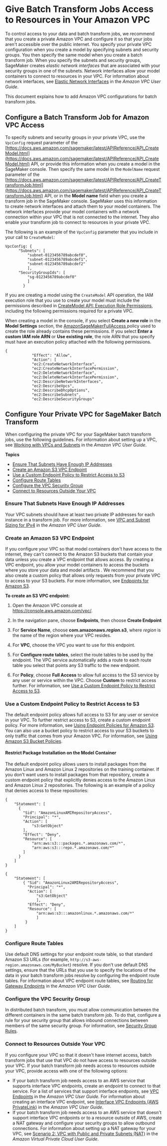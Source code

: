 # Give Batch Transform Jobs Access to Resources in Your Amazon VPC<a name="batch-vpc"></a>

To control access to your data and batch transform jobs, we recommend that you create a private Amazon VPC and configure it so that your jobs aren't accessible over the public internet\. You specify your private VPC configuration when you create a model by specifying subnets and security groups\. You then specify the same model when you create a batch transform job\. When you specify the subnets and security groups, SageMaker creates *elastic network interfaces* that are associated with your security groups in one of the subnets\. Network interfaces allow your model containers to connect to resources in your VPC\. For information about network interfaces, see [Elastic Network Interfaces](https://docs.aws.amazon.com/AmazonVPC/latest/UserGuide/VPC_ElasticNetworkInterfaces.html) in the *Amazon VPC User Guide*\.

This document explains how to add Amazon VPC configurations for batch transform jobs\.

## Configure a Batch Transform Job for Amazon VPC Access<a name="batch-vpc-configure"></a>

To specify subnets and security groups in your private VPC, use the `VpcConfig` request parameter of the [https://docs.aws.amazon.com/sagemaker/latest/APIReference/API_CreateModel.html](https://docs.aws.amazon.com/sagemaker/latest/APIReference/API_CreateModel.html) API, or provide this information when you create a model in the SageMaker console\. Then specify the same model in the `ModelName` request parameter of the [https://docs.aws.amazon.com/sagemaker/latest/APIReference/API_CreateTransformJob.html](https://docs.aws.amazon.com/sagemaker/latest/APIReference/API_CreateTransformJob.html) API, or in the **Model name** field when you create a transform job in the SageMaker console\. SageMaker uses this information to create network interfaces and attach them to your model containers\. The network interfaces provide your model containers with a network connection within your VPC that is not connected to the internet\. They also enable your transform job to connect to resources in your private VPC\.

The following is an example of the `VpcConfig` parameter that you include in your call to `CreateModel`:

```
VpcConfig: {
      "Subnets": [
          "subnet-0123456789abcdef0",
          "subnet-0123456789abcdef1",
          "subnet-0123456789abcdef2"
          ],
      "SecurityGroupIds": [
          "sg-0123456789abcdef0"
          ]
        }
```

If you are creating a model using the `CreateModel` API operation, the IAM execution role that you use to create your model must include the permissions described in [CreateModel API: Execution Role Permissions](sagemaker-roles.md#sagemaker-roles-createmodel-perms), including the following permissions required for a private VPC\. 

When creating a model in the console, if you select **Create a new role** in the **Model Settings** section, the [AmazonSageMakerFullAccess ](https://console.aws.amazon.com/iam/home#/policies/arn:aws:iam::aws:policy/AmazonSageMakerFullAccess$jsonEditor) policy used to create the role already contains these permissions\. If you select **Enter a custom IAM role ARN** or **Use existing role**, the role ARN that you specify must have an execution policy attached with the following permissions\. 

```
{
            "Effect": "Allow",
            "Action": [
            "ec2:CreateNetworkInterface",
            "ec2:CreateNetworkInterfacePermission",
            "ec2:DeleteNetworkInterface",
            "ec2:DeleteNetworkInterfacePermission",
            "ec2:DescribeNetworkInterfaces",
            "ec2:DescribeVpcs",
            "ec2:DescribeDhcpOptions",
            "ec2:DescribeSubnets",
            "ec2:DescribeSecurityGroups"
```

## Configure Your Private VPC for SageMaker Batch Transform<a name="batch-vpc-vpc"></a>

When configuring the private VPC for your SageMaker batch transform jobs, use the following guidelines\. For information about setting up a VPC, see [Working with VPCs and Subnets](https://docs.aws.amazon.com/AmazonVPC/latest/UserGuide/working-with-vpcs.html) in the *Amazon VPC User Guide*\.

**Topics**
+ [Ensure That Subnets Have Enough IP Addresses](#batch-vpc-ip)
+ [Create an Amazon S3 VPC Endpoint](#batch-vpc-s3)
+ [Use a Custom Endpoint Policy to Restrict Access to S3](#batch-vpc-policy)
+ [Configure Route Tables](#batch-vpc-route-table)
+ [Configure the VPC Security Group](#batch-vpc-groups)
+ [Connect to Resources Outside Your VPC](#batch-vpc-nat)

### Ensure That Subnets Have Enough IP Addresses<a name="batch-vpc-ip"></a>

Your VPC subnets should have at least two private IP addresses for each instance in a transform job\. For more information, see [VPC and Subnet Sizing for IPv4](https://docs.aws.amazon.com/AmazonVPC/latest/UserGuide/VPC_Subnets.html#vpc-sizing-ipv4) in the *Amazon VPC User Guide*\.

### Create an Amazon S3 VPC Endpoint<a name="batch-vpc-s3"></a>

If you configure your VPC so that model containers don't have access to the internet, they can't connect to the Amazon S3 buckets that contain your data unless you create a VPC endpoint that allows access\. By creating a VPC endpoint, you allow your model containers to access the buckets where you store your data and model artifacts \. We recommend that you also create a custom policy that allows only requests from your private VPC to access to your S3 buckets\. For more information, see [Endpoints for Amazon S3](https://docs.aws.amazon.com/AmazonVPC/latest/UserGuide/vpc-endpoints-s3.html)\.

**To create an S3 VPC endpoint:**

1. Open the Amazon VPC console at [https://console\.aws\.amazon\.com/vpc/](https://console.aws.amazon.com/vpc/)\.

1. In the navigation pane, choose **Endpoints**, then choose **Create Endpoint**

1. For **Service Name**, choose **com\.amazonaws\.*region*\.s3**, where *region* is the name of the region where your VPC resides\.

1. For **VPC**, choose the VPC you want to use for this endpoint\.

1. For **Configure route tables**, select the route tables to be used by the endpoint\. The VPC service automatically adds a route to each route table you select that points any S3 traffic to the new endpoint\.

1. For **Policy**, choose **Full Access** to allow full access to the S3 service by any user or service within the VPC\. Choose **Custom** to restrict access further\. For information, see [Use a Custom Endpoint Policy to Restrict Access to S3](#batch-vpc-policy)\.

### Use a Custom Endpoint Policy to Restrict Access to S3<a name="batch-vpc-policy"></a>

The default endpoint policy allows full access to S3 for any user or service in your VPC\. To further restrict access to S3, create a custom endpoint policy\. For more information, see [Using Endpoint Policies for Amazon S3](https://docs.aws.amazon.com/vpc/latest/userguide/vpc-endpoints-s3.html#vpc-endpoints-policies-s3)\. You can also use a bucket policy to restrict access to your S3 buckets to only traffic that comes from your Amazon VPC\. For information, see [Using Amazon S3 Bucket Policies](https://docs.aws.amazon.com/vpc/latest/userguide/vpc-endpoints-s3.html#vpc-endpoints-s3-bucket-policies)\.

#### Restrict Package Installation on the Model Container<a name="batch-vpc-policy-repos"></a>

The default endpoint policy allows users to install packages from the Amazon Linux and Amazon Linux 2 repositories on the training container\. If you don't want users to install packages from that repository, create a custom endpoint policy that explicitly denies access to the Amazon Linux and Amazon Linux 2 repositories\. The following is an example of a policy that denies access to these repositories:

```
{ 
    "Statement": [ 
      { 
        "Sid": "AmazonLinuxAMIRepositoryAccess",
        "Principal": "*",
        "Action": [ 
            "s3:GetObject" 
        ],
        "Effect": "Deny",
        "Resource": [
            "arn:aws:s3:::packages.*.amazonaws.com/*",
            "arn:aws:s3:::repo.*.amazonaws.com/*"
        ] 
      } 
    ] 
} 

{ 
    "Statement": [ 
        { "Sid": "AmazonLinux2AMIRepositoryAccess",
          "Principal": "*",
          "Action": [ 
              "s3:GetObject" 
              ],
          "Effect": "Deny",
          "Resource": [
              "arn:aws:s3:::amazonlinux.*.amazonaws.com/*" 
              ] 
         } 
    ] 
}
```

### Configure Route Tables<a name="batch-vpc-route-table"></a>

Use default DNS settings for your endpoint route table, so that standard Amazon S3 URLs \(for example, `http://s3-aws-region.amazonaws.com/MyBucket`\) resolve\. If you don't use default DNS settings, ensure that the URLs that you use to specify the locations of the data in your batch transform jobs resolve by configuring the endpoint route tables\. For information about VPC endpoint route tables, see [Routing for Gateway Endpoints](https://docs.aws.amazon.com/AmazonVPC/latest/UserGuide/vpce-gateway.html#vpc-endpoints-routing) in the *Amazon VPC User Guide*\.

### Configure the VPC Security Group<a name="batch-vpc-groups"></a>

In distributed batch transform, you must allow communication between the different containers in the same batch transform job\. To do that, configure a rule for your security group that allows inbound connections between members of the same security group\. For information, see [Security Group Rules](https://docs.aws.amazon.com/AmazonVPC/latest/UserGuide/VPC_SecurityGroups.html#SecurityGroupRules)\.

### Connect to Resources Outside Your VPC<a name="batch-vpc-nat"></a>

If you configure your VPC so that it doesn't have internet access, batch transform jobs that use that VPC do not have access to resources outside your VPC\. If your batch transform job needs access to resources outside your VPC, provide access with one of the following options:
+ If your batch transform job needs access to an AWS service that supports interface VPC endpoints, create an endpoint to connect to that service\. For a list of services that support interface endpoints, see [VPC Endpoints](https://docs.aws.amazon.com/AmazonVPC/latest/UserGuide/vpc-endpoints.html) in the *Amazon VPC User Guide*\. For information about creating an interface VPC endpoint, see [Interface VPC Endpoints \(AWS PrivateLink\)](https://docs.aws.amazon.com/AmazonVPC/latest/UserGuide/vpce-interface.html) in the *Amazon VPC User Guide*\.
+ If your batch transform job needs access to an AWS service that doesn't support interface VPC endpoints or to a resource outside of AWS, create a NAT gateway and configure your security groups to allow outbound connections\. For information about setting up a NAT gateway for your VPC, see [Scenario 2: VPC with Public and Private Subnets \(NAT\)](https://docs.aws.amazon.com/AmazonVPC/latest/UserGuide/VPC_Scenario2.html) in the *Amazon Virtual Private Cloud User Guide*\.